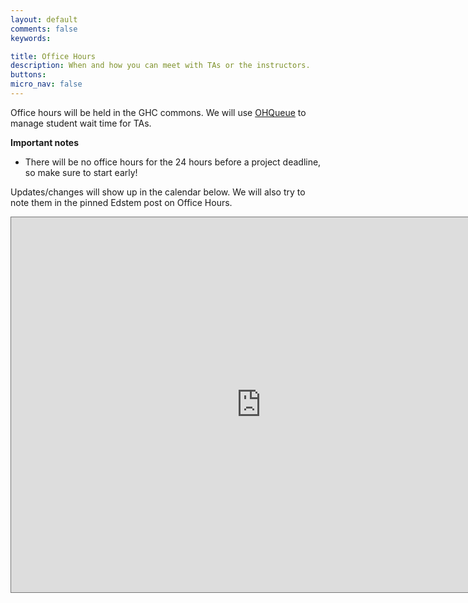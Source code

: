 ```yaml
---
layout: default
comments: false
keywords:

title: Office Hours
description: When and how you can meet with TAs or the instructors.
buttons:
micro_nav: false
---
```


Office hours will be held in the GHC commons. We will use [OHQueue](https://cmu.ohqueue.com/#/ca) to manage student wait time for TAs.

**Important notes**

- There will be no office hours for the 24 hours before a project deadline, so make sure to start early!

Updates/changes will show up in the calendar below.  We will also try to note them in the pinned Edstem post on Office Hours.

<iframe src="https://calendar.google.com/calendar/embed?height=600&amp;wkst=1&amp;bgcolor=%23ffffff&amp;ctz=America%2FNew_York&amp;src=MTUtNDQwQGFuZHJldy5jbXUuZWR1&amp;color=%237986CB&amp;mode=WEEK" style="border:solid 1px #777" width="800" height="600" frameborder="0" scrolling="no"></iframe>
